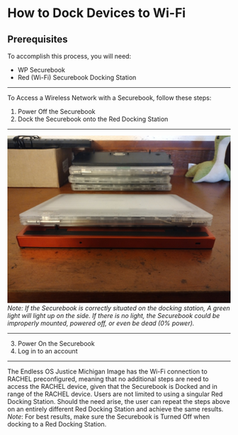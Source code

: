 # How to Dock Devices to Wi-Fi

## Prerequisites

To accomplish this process, you will need:
 - WP Securebook
 - Red (Wi-Fi) Securebook Docking Station

---

To Access a Wireless Network with a Securebook, follow these steps:
1. Power Off the Securebook
2. Dock the Securebook onto the Red Docking Station

---

![RedDockingStation.jpg](../_resources/RedDockingStation.jpg)
*Note: If the Securebook is correctly situated on the docking station, A green light will light up on the side. If there is no light, the Securebook could be improperly mounted, powered off, or even be dead (0% power).*

---

3. Power On the Securebook
4. Log in to an account

---

The Endless OS Justice Michigan Image has the Wi-Fi connection to RACHEL preconfigured, meaning that no additional steps are need to access the RACHEL device, given that the Securebook is Docked and in range of the RACHEL device.
Users are not limited to using a singular Red Docking Station. Should the need arise, the user can repeat the steps above on an entirely different Red Docking Station and achieve the same results.
*Note*: For best results, make sure the Securebook is Turned Off when docking to a Red Docking Station.